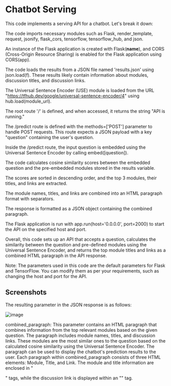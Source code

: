 # Chatbot Serving

This code implements a serving API for a chatbot. Let's break it down:

The code imports necessary modules such as Flask, render_template, request, jsonify, flask_cors, tensorflow, tensorflow_hub, and json.

An instance of the Flask application is created with Flask(__name__), and CORS (Cross-Origin Resource Sharing) is enabled for the Flask application using CORS(app).

The code loads the results from a JSON file named 'results.json' using json.load(f). These results likely contain information about modules, discussion titles, and discussion links.

The Universal Sentence Encoder (USE) module is loaded from the URL "https://tfhub.dev/google/universal-sentence-encoder/4" using hub.load(module_url).

The root route '/' is defined, and when accessed, it returns the string "API is running."

The /predict route is defined with the methods=['POST'] parameter to handle POST requests. This route expects a JSON payload with a key "question" containing the user's question.

Inside the /predict route, the input question is embedded using the Universal Sentence Encoder by calling embed([question]).

The code calculates cosine similarity scores between the embedded question and the pre-embedded modules stored in the results variable.

The scores are sorted in descending order, and the top 3 modules, their titles, and links are extracted.

The module names, titles, and links are combined into an HTML paragraph format with separators.

The response is formatted as a JSON object containing the combined paragraph.

The Flask application is run with app.run(host='0.0.0.0', port=2000) to start the API on the specified host and port.

Overall, this code sets up an API that accepts a question, calculates the similarity between the question and pre-defined modules using the Universal Sentence Encoder, and returns the top module titles and links as a combined HTML paragraph in the API response.

Note: The parameters used in this code are the default parameters for Flask and TensorFlow. You can modify them as per your requirements, such as changing the host and port for the API.


## Screenshots

The resulting parameter in the JSON response is as follows:

![image](https://github.com/C23-DF02-DiskusAI-Dicoding-Indonesia/API-Serving/assets/76771393/1822b642-95b6-4807-a38c-a6a592a1eede)

combined_paragraph: This parameter contains an HTML paragraph that combines information from the top relevant modules based on the given question. The paragraph includes module names, titles, and discussion links. These modules are the most similar ones to the question based on the calculated cosine similarity using the Universal Sentence Encoder. The paragraph can be used to display the chatbot's prediction results to the user.
Each paragraph within combined_paragraph consists of three HTML elements: Module, Title, and Link. The module and title information are enclosed in "<p>" tags, while the discussion link is displayed within an "<a>" tag.
